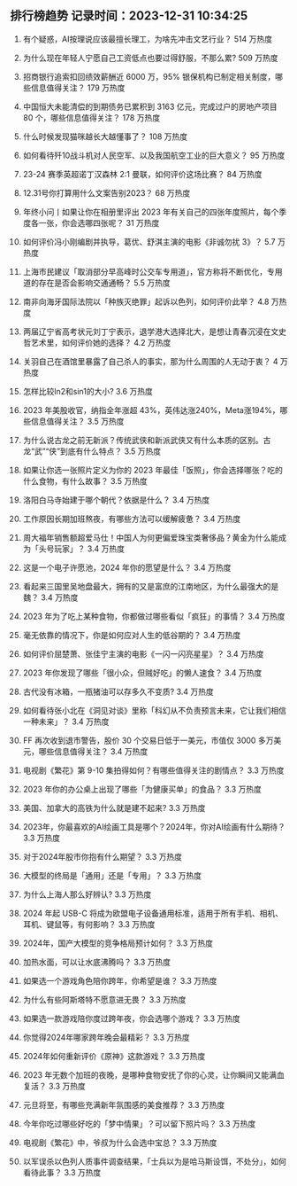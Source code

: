 
## 排行榜趋势 记录时间：2023-12-31 10:34:25
  
  1. 有个疑惑，AI按理说应该最擅长理工，为啥先冲击文艺行业？ 514 万热度
    
  2. 为什么现在年轻人宁愿自己工资低点也要过得舒服，不那么累? 509 万热度
    
  3. 招商银行追索扣回绩效薪酬近 6000 万，95% 银保机构已制定相关制度，哪些信息值得关注？ 179 万热度
    
  4. 中国恒大未能清偿的到期债务已累积到 3163 亿元，完成过户的房地产项目 80 个，哪些信息值得关注？ 178 万热度
    
  5. 什么时候发现猫咪越长大越懂事了？ 108 万热度
    
  6. 如何看待歼10战斗机对人民空军、以及我国航空工业的巨大意义？ 95 万热度
    
  7. 23-24 赛季英超诺丁汉森林 2:1 曼联，如何评价这场比赛？ 84 万热度
    
  8. 12.31号你打算用什么文案告别2023？ 68 万热度
    
  9. 年终小问丨如果让你在相册里评出 2023 年有关自己的四张年度照片，每个季度各一张，你会选哪四张呢？ 31 万热度
    
  10. 如何评价冯小刚编剧并执导，葛优、舒淇主演的电影《非诚勿扰 3》？ 5.7 万热度
    
  11. 上海市民建议「取消部分早高峰时公交车专用道」，官方称将不断优化，专用道的存在是否会影响交通通畅？ 5.5 万热度
    
  12. 南非向海牙国际法院以「种族灭绝罪」起诉以色列，如何评价此举？ 4.8 万热度
    
  13. 两届辽宁省高考状元刘丁宁表示，退学港大选择北大，是想让青春沉浸在文史哲艺术里，如何评价她的选择？ 4.2 万热度
    
  14. 关羽自己在酒馆里暴露了自己杀人的事实，那为什么周围的人无动于衷？ 4 万热度
    
  15. 怎样比较ln2和sin1的大小? 3.6 万热度
    
  16. 2023 年美股收官，纳指全年涨超 43%，英伟达涨240%，Meta涨194%，哪些信息值得关注？ 3.5 万热度
    
  17. 为什么说古龙之前无新派？传统武侠和新派武侠又有什么本质的区别。古龙“武”“侠”到底有什么特点？ 3.5 万热度
    
  18. 如果让你选一张照片定义为你的 2023 年最佳「饭照」，你会选择哪张？吃的什么食物，有什么故事？ 3.5 万热度
    
  19. 洛阳白马寺始建于哪个朝代？依据是什么？ 3.4 万热度
    
  20. 工作原因长期加班熬夜，有哪些方法可以缓解疲惫？ 3.4 万热度
    
  21. 周大福年销售额超爱马仕！中国人为何更偏爱珠宝类奢侈品？黄金为什么能成为「头号玩家」？ 3.4 万热度
    
  22. 这是一个电子许愿池，2024 年你的愿望是什么？ 3.4 万热度
    
  23. 看起来三国里吴地盘最大，拥有的又是富庶的江南地区，为什么最强大的是魏？ 3.4 万热度
    
  24. 2023 年为了吃上某种食物，你都做过哪些看似「疯狂」的事情？ 3.4 万热度
    
  25. 毫无依靠的情况下，你是如何应对人生的低谷期的？ 3.4 万热度
    
  26. 如何评价屈楚萧、张佳宁主演的电影《一闪一闪亮星星》？ 3.4 万热度
    
  27. 2023 年你发现了哪些「很小众，但贼好吃」的懒人速食？ 3.4 万热度
    
  28. 古代没有冰箱，一瓶猪油可以存多久不变质? 3.4 万热度
    
  29. 如何看待张小北在《洞见对谈》里称「科幻从不负责预言未来，它让我们相信一种未来」？ 3.4 万热度
    
  30. FF 再次收到退市警告，股价 30 个交易日低于一美元，市值仅 3000 多万美元，哪些信息值得关注？ 3.4 万热度
    
  31. 电视剧《繁花》第 9-10 集拍得如何？有哪些值得关注的剧情点？ 3.3 万热度
    
  32. 2023 年你的办公桌上出现了哪些「为健康买单」的食品？ 3.3 万热度
    
  33. 美国、加拿大的高铁为什么就是建不起来? 3.3 万热度
    
  34. 2023年，你最喜欢的AI绘画工具是哪个？2024年，你对AI绘画有什么期待？ 3.3 万热度
    
  35. 对于2024年股市你抱有什么期望？ 3.3 万热度
    
  36. 大模型的终局是「通用」还是「专用」？ 3.3 万热度
    
  37. 为什么上海人那么好辨认? 3.3 万热度
    
  38. 2024 年起 USB-C 将成为欧盟电子设备通用标准，适用于所有手机、相机、耳机、键鼠等，有何影响？ 3.3 万热度
    
  39. 2024年，国产大模型的竞争格局预计如何？ 3.3 万热度
    
  40. 加热水面，可以让水底沸腾吗？ 3.3 万热度
    
  41. 如果选一个游戏角色陪你跨年，你希望是谁？ 3.3 万热度
    
  42. 为什么有些阿斯塔特不愿意进无畏？ 3.3 万热度
    
  43. 如果选一款游戏陪你度过跨年夜，你会选哪个游戏？ 3.3 万热度
    
  44. 你觉得2024年哪家跨年晚会最精彩？ 3.3 万热度
    
  45. 2024年如何重新评价《原神》这款游戏？ 3.3 万热度
    
  46. 2023 年无数个加班的夜晚，是哪种食物安抚了你的心灵，让你瞬间又能满血复活？ 3.3 万热度
    
  47. 元旦将至，有哪些充满新年氛围感的美食推荐？ 3.3 万热度
    
  48. 今年你吃过哪些好吃的「梦中情果」？可以留下照片吗？ 3.3 万热度
    
  49. 电视剧《繁花》中，爷叔为什么会选中宝总？ 3.3 万热度
    
  50. 以军误杀以色列人质事件调查结果，「士兵以为是哈马斯设饵，不处分」，如何看待此事？ 3.3 万热度
    